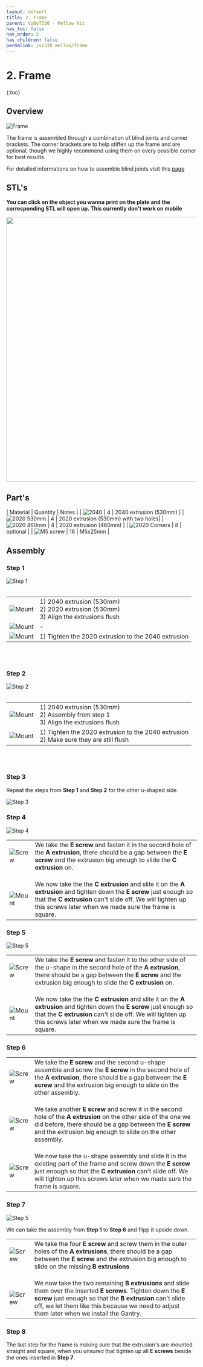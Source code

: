 ```yaml
---
layout: default
title: 2. Frame
parent: VzBoT330 - Mellow Kit
has_toc: false
nav_order: 2
has_children: false
permalink: /vz330_mellow/frame
---
```


# 2. Frame

{:toc}

## Overview

![Frame](../assets/images/manual/vz330_mellow/frame/overview.png)

The frame is assembled through a combination of blind joints and corner brackets. The corner brackets are to help stiffen up the frame and are optional, though we highly recommend using them on every possible corner for best results.

For detailed informations on how to assemble blind joints visit this [page](../general/blind-joints)

## STL's
**You can click on the object you wanna print on the plate and the corresponding STL will open up. This currently don't work on mobile**
<div>
  <img src="../assets/images/manual/vz330_mellow/frame/stls.png" id="stl-frame__map" style="width: 700px; max-width: 100%; height: auto;" usemap="#stl">
  <map name="stl">
      <area target="_blank" alt="Handle" title="Handle" href="https://github.com/VzBoT3D/VzBoT-Vz330/blob/master/Assemblies%20BOM%20and%20STL/Frame/STLs/handle.stl" coords="6, 26, 696, 233" shape="rect">
      <area target="_blank" alt="2020 endcaps" title="2020 endcaps" href="https://github.com/VzBoT3D/VzBoT-Vz330/blob/master/Assemblies%20BOM%20and%20STL/Frame/STLs/2020%20Endcap.stl" coords="6, 238, 234, 423" shape="rect">
      <area target="_blank" alt="Cable Holder" title="Cable Holder" href="https://github.com/VzBoT3D/VzBoT-Vz330/blob/master/Assemblies%20BOM%20and%20STL/Frame/STLs/cable%20holder%20frame%20side.stl" coords="313, 241, 402, 396" shape="rect">
      <area target="_blank" alt="Frame stablizer" title="Frame stablizer" href="https://github.com/VzBoT3D/VzBoT-Vz330/blob/master/Assemblies%20BOM%20and%20STL/Frame/STLs/Frame_Brace.stl" coords="300, 433, 697, 699" shape="rect">
  </map>
</div>



## Part's

| Material        | Quantity          | Notes |
| ![2040](../assets/images/manual/vz330_mellow/frame/parts/2040_extrusion.png) | 4 | 2040 extrusion (530mm) |
| ![2020 530mm](../assets/images/manual/vz330_mellow/frame/parts/2020_extrusion_530mm.png) | 4 | 2020 extrusion (530mm) with two holes|
| ![2020 460mm](../assets/images/manual/vz330_mellow/frame/parts/2020_extrusion_460mm.png) | 4 | 2020 extrusion (460mm) |
| ![2020 Corners](../assets/images/manual/vz330_mellow/frame/parts/corner.png) | 8 | optional | 
| ![M5 screw](../assets/images/manual/vz330_mellow/frame/parts/m5_screw.png) | 16 | M5x25mm | 

## Assembly

### Step 1

![Step 1](../assets/images/manual/vz330_mellow/frame/step1.png)
<br>
<br>

| | |
|-|-|
| ![Mount](../assets/images/manual/vz330_mellow/frame/step1_part1.png) | 1) 2040 extrusion (530mm) <br> 2) 2020 extrusion (530mm) <br> 3) Align the extrusions flush |
| ![Mount](../assets/images/manual/vz330_mellow/frame/step5_screw_extrusion.png) | - |
| ![Mount](../assets/images/manual/vz330_mellow/frame/step1_part2.png) | 1) Tighten the 2020 extrusion to the 2040 extrusion |

<br>
<br>

### Step 2

![Step 2](../assets/images/manual/vz330_mellow/frame/step1.png)
<br>
<br>

| | |
|-|-|
| ![Mount](../assets/images/manual/vz330_mellow/frame/step2_part1.png) | 1) 2040 extrusion (530mm) <br> 2) Assembly from step 1 <br> 3) Align the extrusions flush |
| ![Mount](../assets/images/manual/vz330_mellow/frame/step2_part2.png) | 1) Tighten the 2020 extrusion to the 2040 extrusion <br> 2) Make sure they are still flush |

<br>
<br>

### Step 3
Repeat the steps from **Step 1** and **Step 2** for the other u-shaped side.

![Step 3](../assets/images/manual/vz330_mellow/frame/step3.png)

### Step 4

![Step 4](../assets/images/manual/vz330_mellow/frame/step4.png)

| | |
|-|-|
| ![Screw](../assets/images/manual/vz330_mellow/frame/step4_screw_extrusion.png) | We take the **E screw** and fasten it in the second hole of the **A extrusion**, there should be a gap between the **E screw** and the extrusion big enough to slide the **C extrusion** on.
| | |
| | |
| | |
| ![Mount](../assets/images/manual/vz330_mellow/frame/step4_mount.png) | We now take the the **C extrusion** and slite it on the **A extrusion** and tighten down the **E screw** just enough so that the **C extrusion** can't slide off. We will tighten up this screws later when we made sure the frame is square.

### Step 5

![Step 5](../assets/images/manual/vz330_mellow/frame/step5.png)

| | |
|-|-|
| ![Screw](../assets/images/manual/vz330_mellow/frame/step5_screw_extrusion.png) | We take the **E screw** and fasten it to the other side of the u-shape in the second hole of the **A extrusion**, there should be a gap between the **E screw** and the extrusion big enough to slide the **C extrusion** on.
| | |
| | |
| | |
| ![Mount](../assets/images/manual/vz330_mellow/frame/step5_mount.png) | We now take the the **C extrusion** and slite it on the **A extrusion** and tighten down the **E screw** just enough so that the **C extrusion** can't slide off. We will tighten up this screws later when we made sure the frame is square.

### Step 6

| | |
|-|-|
| ![Screw](../assets/images/manual/vz330_mellow/frame/step5_screw_extrusion.png) | We take the **E screw** and the second u-shape assemble and screw the **E screw** in the second hole of the **A extrusion**, there should be a gap between the **E screw** and the extrusion big enough to slide on the other assembly.
| | |
| | |
| | |
| ![Screw](../assets/images/manual/vz330_mellow/frame/step4_screw_extrusion.png) | We take another **E screw** and screw it in the second hole of the **A extrusion** on the other side of the one we did before, there should be a gap between the **E screw** and the extrusion big enough to slide on the other assembly.
| | |
| | |
| | |
| ![Screw](../assets/images/manual/vz330_mellow/frame/step6_combine.png) | We now take the u-shape assembly and slide it in the existing part of the frame and screw down the **E screw** just enough so that the **C extrusion** can't slide off. We will tighten up this screws later when we made sure the frame is square.

### Step 7

![Step 5](../assets/images/manual/vz330_mellow/frame/step7.png)

We can take the assembly from **Step 1** to **Step 6** and flipp it upside down.

| | |
|-|-|
| ![Screw](../assets/images/manual/vz330_mellow/frame/step7_screw_extrusion.png) | We take the four **E screw** and screw them in the outer holes of the **A extrusions**, there should be a gap between the **E screw** and the extrusion big enough to slide on the missing **B extrusions**
| | |
| | |
| | |
| ![Screw](../assets/images/manual/vz330_mellow/frame/step7_mount.png) | We now take the two remaining **B extrusions** and slide them over the inserted **E screws**. Tighten down the **E screw** just enough so that the **B extrusion** can't slide off, we let them like this because we need to adjust them later when we install the Gantry.

### Step 8

The last step for the frame is making sure that the extrusion's are mounted straight and square, when you unsured that tighten up all **E screws** beside the ones inserted in **Step 7**.